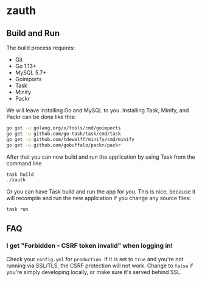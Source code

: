 # zauth

## Build and Run

The build process requires:

- Git
- Go 1.13+
- MySQL 5.7+
- Goimports
- Task
- Minify
- Packr

We will leave installing Go and MySQL to you. Installing Task, Minify, and Packr
can be done like this:

```sh
go get -u golang.org/x/tools/cmd/goimports
go get -u github.com/go-task/task/cmd/task
go get -u github.com/tdewolff/minify/cmd/minify
go get -u github.com/gobuffalo/packr/packr
```

After that you can now build and run the application by using Task from the
command line

```sh
task build
./zauth
```

Or you can have Task build and run the app for you. This is nice, because it
will recompile and run the new application if you change any source files:

```sh
task run
```


## FAQ

### I get "Forbidden - CSRF token invalid" when logging in!

Check your `config.yml` for `production`. If it is set to `true` and you're not
running via SSL/TLS, the CSRF protection will not work. Change to `false` if
you're simply developing locally, or make sure it's served behind SSL.
